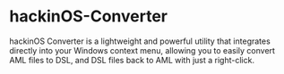 # hackinOS-Converter
hackinOS Converter is a lightweight and powerful utility that integrates directly into your Windows context menu, allowing you to easily convert AML files to DSL, and DSL files back to AML with just a right-click.
